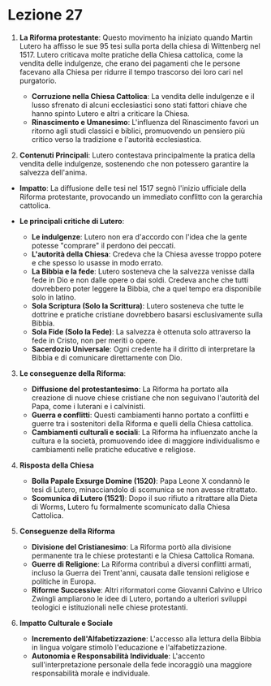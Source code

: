 # Lezione 27
1. **La Riforma protestante**: Questo movimento ha iniziato quando Martin Lutero ha affisso le sue 95 tesi sulla porta della chiesa di Wittenberg nel 1517. Lutero criticava molte pratiche della Chiesa cattolica, come la vendita delle indulgenze, che erano dei pagamenti che le persone facevano alla Chiesa per ridurre il tempo trascorso dei loro cari nel purgatorio.

   - **Corruzione nella Chiesa Cattolica**: La vendita delle indulgenze e il lusso sfrenato di alcuni ecclesiastici sono stati fattori chiave che hanno spinto Lutero e altri a criticare la Chiesa.
   - **Rinascimento e Umanesimo**: L'influenza del Rinascimento favorì un ritorno agli studi classici e biblici, promuovendo un pensiero più critico verso la tradizione e l'autorità ecclesiastica.

2.  **Contenuti Principali**: Lutero contestava principalmente la pratica della vendita delle indulgenze, sostenendo che non potessero garantire la salvezza dell'anima.
   - **Impatto**: La diffusione delle tesi nel 1517 segnò l'inizio ufficiale della Riforma protestante, provocando un immediato conflitto con la gerarchia cattolica.

- **Le principali critiche di Lutero**:
   - **Le indulgenze**: Lutero non era d'accordo con l'idea che la gente potesse "comprare" il perdono dei peccati.
   - **L'autorità della Chiesa**: Credeva che la Chiesa avesse troppo potere e che spesso lo usasse in modo errato.
   - **La Bibbia e la fede**: Lutero sosteneva che la salvezza venisse dalla fede in Dio e non dalle opere o dai soldi. Credeva anche che tutti dovrebbero poter leggere la Bibbia, che a quel tempo era disponibile solo in latino.
   - **Sola Scriptura (Solo la Scrittura)**: Lutero sosteneva che tutte le dottrine e pratiche cristiane dovrebbero basarsi esclusivamente sulla Bibbia.
   - **Sola Fide (Solo la Fede)**: La salvezza è ottenuta solo attraverso la fede in Cristo, non per meriti o opere.
   - **Sacerdozio Universale**: Ogni credente ha il diritto di interpretare la Bibbia e di comunicare direttamente con Dio.

3. **Le conseguenze della Riforma**:
   - **Diffusione del protestantesimo**: La Riforma ha portato alla creazione di nuove chiese cristiane che non seguivano l'autorità del Papa, come i luterani e i calvinisti.
   - **Guerra e conflitti**: Questi cambiamenti hanno portato a conflitti e guerre tra i sostenitori della Riforma e quelli della Chiesa cattolica.
   - **Cambiamenti culturali e sociali**: La Riforma ha influenzato anche la cultura e la società, promuovendo idee di maggiore individualismo e cambiamenti nelle pratiche educative e religiose.

4. **Risposta della Chiesa**
   - **Bolla Papale Exsurge Domine (1520)**: Papa Leone X condannò le tesi di Lutero, minacciandolo di scomunica se non avesse ritrattato.
   - **Scomunica di Lutero (1521)**: Dopo il suo rifiuto a ritrattare alla Dieta di Worms, Lutero fu formalmente scomunicato dalla Chiesa Cattolica.

5. **Conseguenze della Riforma**
   - **Divisione del Cristianesimo**: La Riforma portò alla divisione permanente tra le chiese protestanti e la Chiesa Cattolica Romana.
   - **Guerre di Religione**: La Riforma contribuì a diversi conflitti armati, incluso la Guerra dei Trent'anni, causata dalle tensioni religiose e politiche in Europa.
   - **Riforme Successive**: Altri riformatori come Giovanni Calvino e Ulrico Zwingli ampliarono le idee di Lutero, portando a ulteriori sviluppi teologici e istituzionali nelle chiese protestanti.

6. **Impatto Culturale e Sociale**
   - **Incremento dell'Alfabetizzazione**: L'accesso alla lettura della Bibbia in lingua volgare stimolò l'educazione e l'alfabetizzazione.
   - **Autonomia e Responsabilità Individuale**: L'accento sull'interpretazione personale della fede incoraggiò una maggiore responsabilità morale e individuale.
